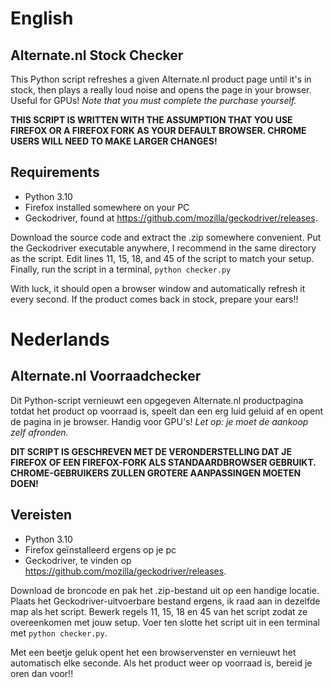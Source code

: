 # English
## Alternate.nl Stock Checker

This Python script refreshes a given Alternate.nl product page until it's in stock, then plays a really loud noise and opens the page in your browser. Useful for GPUs! *Note that you must complete the purchase yourself.*

**THIS SCRIPT IS WRITTEN WITH THE ASSUMPTION THAT YOU USE FIREFOX OR A FIREFOX FORK AS YOUR DEFAULT BROWSER. CHROME USERS WILL NEED TO MAKE LARGER CHANGES!**

## Requirements
- Python 3.10
- Firefox installed somewhere on your PC
- Geckodriver, found at https://github.com/mozilla/geckodriver/releases.

Download the source code and extract the .zip somewhere convenient.
Put the Geckodriver executable anywhere, I recommend in the same directory as the script.
Edit lines 11, 15, 18, and 45 of the script to match your setup.
Finally, run the script in a terminal, `python checker.py`

With luck, it should open a browser window and automatically refresh it every second. If the product comes back in stock, prepare your ears!!

# Nederlands
## Alternate.nl Voorraadchecker

Dit Python-script vernieuwt een opgegeven Alternate.nl productpagina totdat het product op voorraad is, speelt dan een erg luid geluid af en opent de pagina in je browser. Handig voor GPU's! *Let op: je moet de aankoop zelf afronden.*

**DIT SCRIPT IS GESCHREVEN MET DE VERONDERSTELLING DAT JE FIREFOX OF EEN FIREFOX-FORK ALS STANDAARDBROWSER GEBRUIKT. CHROME-GEBRUIKERS ZULLEN GROTERE AANPASSINGEN MOETEN DOEN!**

## Vereisten
- Python 3.10
- Firefox geïnstalleerd ergens op je pc
- Geckodriver, te vinden op https://github.com/mozilla/geckodriver/releases.

Download de broncode en pak het .zip-bestand uit op een handige locatie.
Plaats het Geckodriver-uitvoerbare bestand ergens, ik raad aan in dezelfde map als het script.
Bewerk regels 11, 15, 18 en 45 van het script zodat ze overeenkomen met jouw setup.
Voer ten slotte het script uit in een terminal met `python checker.py`.

Met een beetje geluk opent het een browservenster en vernieuwt het automatisch elke seconde. Als het product weer op voorraad is, bereid je oren dan voor!!